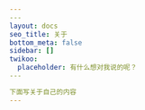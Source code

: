 ```yaml
---
​---
layout: docs
seo_title: 关于
bottom_meta: false
sidebar: []
twikoo:
  placeholder: 有什么想对我说的呢？
​---

下面写关于自己的内容
---
```


